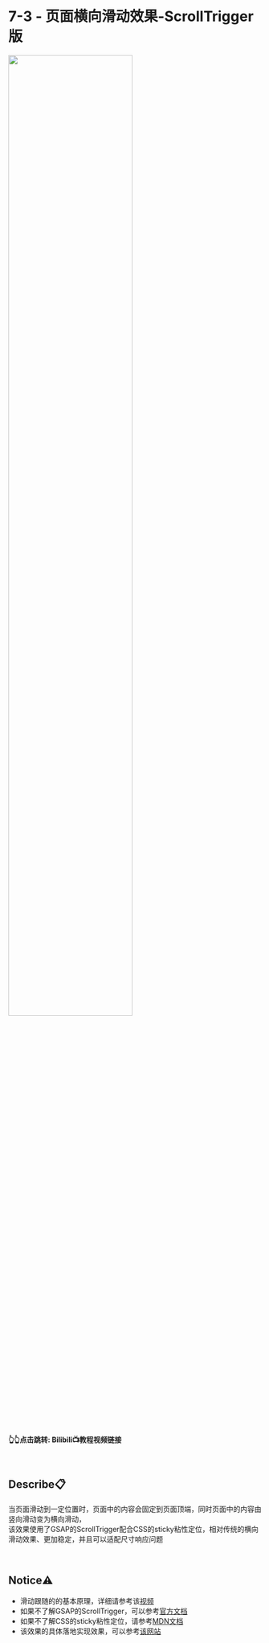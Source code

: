 # 7-3 - 页面横向滑动效果-ScrollTrigger版
<a href="https://www.bilibili.com/video/BV1L83WzgEoJ">
<img src="https://i2.hdslb.com/bfs/archive/c2430d86956fe52e3fffd9eb53b46781f549100d.jpg" width="70%">
</a>

**👆👆点击跳转: Bilibili📺教程视频链接**

<br>

## **Describe📋️**
当页面滑动到一定位置时，页面中的内容会固定到页面顶端，同时页面中的内容由竖向滑动变为横向滑动，<br>
该效果使用了GSAP的ScrollTrigger配合CSS的sticky粘性定位，相对传统的横向滑动效果、更加稳定，并且可以适配尺寸响应问题

<br>

## **Notice⚠️**
- 滑动跟随的的基本原理，详细请参考该[视频](https://www.bilibili.com/video/BV1uW4y1c7LW)
- 如果不了解GSAP的ScrollTrigger，可以参考[官方文档](https://gsap.com/docs/v3/Plugins/ScrollTrigger)
- 如果不了解CSS的sticky粘性定位，请参考[MDN文档](https://developer.mozilla.org/zh-CN/docs/Web/CSS/position)
- 该效果的具体落地实现效果，可以参考[该网站](https://karot.jiejoe.com/)


